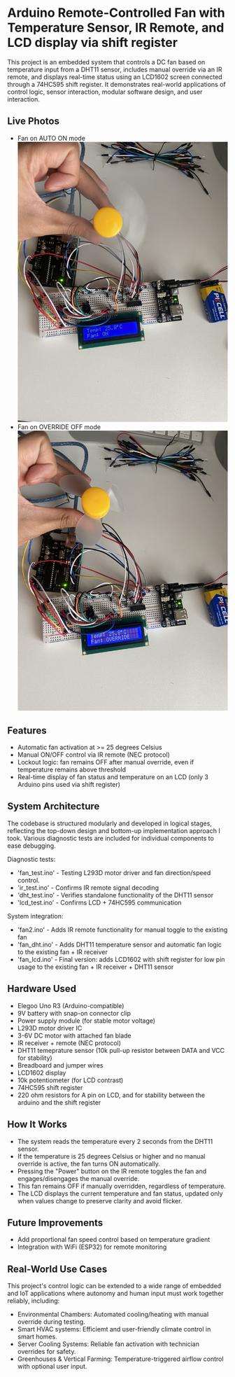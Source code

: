 # Arduino Remote-Controlled Fan with Temperature Sensor, IR Remote, and LCD display via shift register
This project is an embedded system that controls a DC fan based on temperature input from a DHT11 sensor, includes manual override via an IR remote, and displays real-time status using an LCD1602 screen connected through a 74HC595 shift register. It demonstrates real-world applications of control logic, sensor interaction, modular software design, and user interaction. 

## Live Photos
- Fan on AUTO ON mode
![Fan on AUTO ON mode](IMG_3769.jpg)
- Fan on OVERRIDE OFF mode
![Fan on OVERRIDE OFF mode](IMG_3770.jpg) 

## Features
- Automatic fan activation at >= 25 degrees Celsius
- Manual ON/OFF control via IR remote (NEC protocol)
- Lockout logic: fan remains OFF after manual override, even if temperature remains above threshold
- Real-time display of fan status and temperature on an LCD (only 3 Arduino pins used via shift register)

## System Architecture

The codebase is structured modularly and developed in logical stages, reflecting the top-down design and bottom-up implementation approach I took. Various diagnostic tests are included for individual components to ease debugging.

Diagnostic tests:

- 'fan_test.ino' - Testing L293D motor driver and fan direction/speed control.
- 'ir_test.ino' - Confirms IR remote signal decoding
- 'dht_test.ino' - Verifies standalone functionality of the DHT11 sensor
- 'lcd_test.ino' - Confirms LCD + 74HC595 communication

System integration:
  
- 'fan2.ino' - Adds IR remote functionality for manual toggle to the existing fan
- 'fan_dht.ino' - Adds DHT11 temperature sensor and automatic fan logic to the existing fan + IR receiver
- 'fan_lcd.ino' - Final version: adds LCD1602 with shift register for low pin usage to the existing fan + IR receiver + DHT11 sensor 

## Hardware Used
- Elegoo Uno R3 (Arduino-compatible)
- 9V battery with snap-on connector clip
- Power supply module (for stable motor voltage)
- L293D motor driver IC
- 3-6V DC motor with attached fan blade
- IR receiver + remote (NEC protocol)
- DHT11 temeprature sensor (10k pull-up resistor between DATA and VCC for stability)
- Breadboard and jumper wires
- LCD1602 display
- 10k potentiometer (for LCD contrast)
- 74HC595 shift register
- 220 ohm resistors for A pin on LCD, and for stability between the arduino and the shift register

## How It Works
- The system reads the temperature every 2 seconds from the DHT11 sensor.
- If the temperature is 25 degrees Celsius or higher and no manual override is active, the fan turns ON automatically.
- Pressing the "Power" button on the IR remote toggles the fan and engages/disengages the manual override.
- This fan remains OFF if manually overridden, regardless of temperature.
- The LCD displays the current temperature and fan status, updated only when values change to preserve clarity and avoid flicker.

## Future Improvements
- Add proportional fan speed control based on temperature gradient
- Integration with WiFi (ESP32) for remote monitoring

## Real-World Use Cases

This project's control logic can be extended to a wide range of embedded and IoT applications where autonomy and human input must work together reliably, including:

- Environmental Chambers: Automated cooling/heating with manual override during testing.
- Smart HVAC systems: Efficiemt and user-friendly climate control in smart homes.
- Server Cooling Systems: Reliable fan activation with technician overrides for safety.
- Greenhouses & Vertical Farming: Temperature-triggered airflow control with optional user input.
